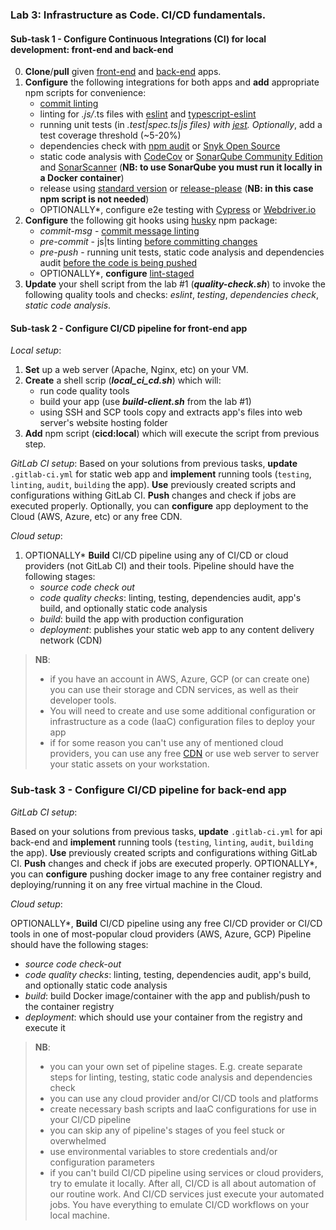 ### Lab 3: Infrastructure as Code. CI/CD fundamentals.

#### Sub-task 1 - Configure Continuous Integrations (CI) for local development: front-end and back-end

0. **Clone**/**pull** given [front-end](https://github.com/EPAM-JS-Competency-center/shop-angular-cloudfront/tree/feat/devops-cicd-lab) and [back-end](https://github.com/EPAM-JS-Competency-center/nestjs-rest-api/tree/feat/devops-cicd-lab) apps.
1. **Configure** the following integrations for both apps and **add** appropriate npm scripts for convenience:
   - [commit linting](https://commitlint.js.org/#/?id=getting-started) 
   - linting for *.js/*.ts files with [eslint](https://eslint.org/) and [typescript-eslint](https://typescript-eslint.io/docs/)
   - running unit tests (in *.test|spec.ts|js files) with [jest](https://jestjs.io/). Optionally*, add a test coverage threshold (~5-20%)
   - dependencies check with [npm audit](https://docs.npmjs.com/cli/v6/commands/npm-audit) or [Snyk Open Source](https://snyk.io/product/open-source-security-management/)
   - static code analysis with [CodeCov](https://about.codecov.io/for/open-source/) or [SonarQube Community Edition](https://www.sonarqube.org/downloads/) and [SonarScanner](https://www.npmjs.com/package/sonarqube-scanner) (**NB: to use SonarQube you must run it locally in a Docker container**)
   - release using [standard version](https://www.npmjs.com/package/standard-version) or [release-please](https://github.com/googleapis/release-please) (**NB: in this case npm script is not needed**)
   - OPTIONALLY*, configure e2e testing with [Cypress](https://www.cypress.io/) or [Webdriver.io](https://webdriver.io/)
2. **Configure** the following git hooks using [husky](https://www.npmjs.com/package/husky) npm package:
   - _commit-msg_ - [commit message linting](https://git-scm.com/docs/githooks#_commit_msg)
   - _pre-commit_ - js|ts linting [before committing changes](https://git-scm.com/docs/githooks#_pre_commit)
   - _pre-push_ - running unit tests, static code analysis and dependencies audit [before the code is being pushed](https://git-scm.com/docs/githooks#_commit_msg)
   - OPTIONALLY*, **configure** [lint-staged](https://www.npmjs.com/package/lint-staged)
3.  **Update** your shell script from the lab #1 (**_quality-check.sh_**) to invoke the following quality tools and checks: _eslint_, _testing_, _dependencies check_, _static code analysis_.

#### Sub-task 2 - Configure CI/CD pipeline for front-end app

_Local setup_:

1. **Set** up a web server (Apache, Nginx, etc) on your VM.
2. **Create** a shell scrip (**_local_ci_cd.sh_**) which will:
    - run code quality tools
    - build your app (use **_build-client.sh_** from the lab #1)
    - using SSH and SCP tools copy and extracts app's files into web server's website hosting folder
2. **Add** npm script (**cicd:local**) which will execute the script from previous step.

_GitLab CI setup_:
Based on your solutions from previous tasks, **update** `.gitlab-ci.yml` for static web app and **implement** running tools (`testing`, `linting`, `audit`, `building` the app).
**Use** previously created scripts and configurations withing GitLab CI.
**Push** changes and check if jobs are executed properly.
Optionally, you can **configure** app deployment to the Cloud (AWS, Azure, etc) or any free CDN.

_Cloud setup_:

1. OPTIONALLY* **Build** CI/CD pipeline using any of CI/CD or cloud providers (not GitLab CI) and their tools.
Pipeline should have the following stages:
   - _source code check out_
   - _code quality checks_: linting, testing, dependencies audit, app's build, and optionally static code analysis
   - _build_: build the app with production configuration
   - _deployment_: publishes your static web app to any content delivery network (CDN)
> **NB**:
  >- if you have an account in AWS, Azure, GCP (or can create one) you can use their storage and CDN services, as well as their developer tools.
  >- You will need to create and use some additional configuration or infrastructure as a code (IaaC) configuration files to deploy your app
  >- if for some reason you can't use any of mentioned cloud providers, you can use any free [CDN](https://geekflare.com/free-cdn-list/) or use web server to server your static assets on your workstation.

### Sub-task 3 - Configure CI/CD pipeline for back-end app

_GitLab CI setup_:

Based on your solutions from previous tasks, **update** `.gitlab-ci.yml` for api back-end and **implement** running tools (`testing`, `linting`, `audit`, `building` the app).
**Use** previously created scripts and configurations withing GitLab CI.
**Push** changes and check if jobs are executed properly.
OPTIONALLY*, you can **configure** pushing docker image to any free container registry and deploying/running it on any free virtual machine in the Cloud.

_Cloud setup_:

OPTIONALLY*, **Build** CI/CD pipeline using any free CI/CD provider or CI/CD tools in one of most-popular cloud providers (AWS, Azure, GCP)
Pipeline should have the following stages:
   - _source code check-out_
   - _code quality checks_: linting, testing, dependencies audit, app's build, and optionally static code analysis
   - _build_: build Docker image/container with the app and publish/push to the container registry
   - _deployment_: which should use your container from the registry and execute it

> **NB**:
 >- you can your own set of pipeline stages. E.g. create separate steps for linting, testing, static code analysis and dependencies check
 >- you can use any cloud provider and/or CI/CD tools and platforms
 >- create necessary bash scripts and IaaC configurations for use in your CI/CD pipeline
 >- you can skip any of pipeline's stages of you feel stuck or overwhelmed
 >- use environmental variables to store credentials and/or configuration parameters
 >- if you can't build CI/CD pipeline using services or cloud providers, try to emulate it locally. 
    After all, CI/CD is all about automation of our routine work. And CI/CD services just execute your automated jobs.
    You have everything to emulate CI/CD workflows on your local machine.
